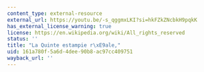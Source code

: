 ```yaml
---
content_type: external-resource
external_url: https://youtu.be/-s_qggmxLKI?si=hkFZkZNcbkH9pqkK
has_external_license_warning: true
license: https://en.wikipedia.org/wiki/All_rights_reserved
status: ''
title: "La Quinte estampie r\xE9ale,"
uid: 161a780f-5a6d-4dee-90b8-ac97cc409751
wayback_url: ''
---
```

